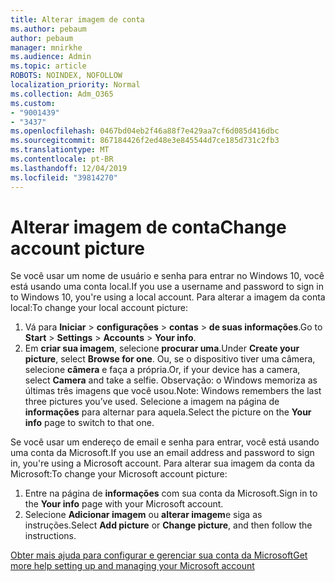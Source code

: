 ```yaml
---
title: Alterar imagem de conta
ms.author: pebaum
author: pebaum
manager: mnirkhe
ms.audience: Admin
ms.topic: article
ROBOTS: NOINDEX, NOFOLLOW
localization_priority: Normal
ms.collection: Adm_O365
ms.custom:
- "9001439"
- "3437"
ms.openlocfilehash: 0467bd04eb2f46a88f7e429aa7cf6d085d416dbc
ms.sourcegitcommit: 867184426f2ed48e3e845544d7ce185d731c2fb3
ms.translationtype: MT
ms.contentlocale: pt-BR
ms.lasthandoff: 12/04/2019
ms.locfileid: "39814270"
---
```

# <a name="change-account-picture"></a><span data-ttu-id="99e4f-102">Alterar imagem de conta</span><span class="sxs-lookup"><span data-stu-id="99e4f-102">Change account picture</span></span>

<span data-ttu-id="99e4f-103">Se você usar um nome de usuário e senha para entrar no Windows 10, você está usando uma conta local.</span><span class="sxs-lookup"><span data-stu-id="99e4f-103">If you use a username and password to sign in to Windows 10, you're using a local account.</span></span> <span data-ttu-id="99e4f-104">Para alterar a imagem da conta local:</span><span class="sxs-lookup"><span data-stu-id="99e4f-104">To change your local account picture:</span></span>

1. <span data-ttu-id="99e4f-105">Vá para **Iniciar** > **configurações** > **contas** > **de suas informações**.</span><span class="sxs-lookup"><span data-stu-id="99e4f-105">Go to **Start** > **Settings** > **Accounts** > **Your info**.</span></span>
2. <span data-ttu-id="99e4f-106">Em **criar sua imagem**, selecione **procurar uma**.</span><span class="sxs-lookup"><span data-stu-id="99e4f-106">Under **Create your picture**, select **Browse for one**.</span></span> <span data-ttu-id="99e4f-107">Ou, se o dispositivo tiver uma câmera, selecione **câmera** e faça a própria.</span><span class="sxs-lookup"><span data-stu-id="99e4f-107">Or, if your device has a camera, select **Camera** and take a selfie.</span></span> 
    <span data-ttu-id="99e4f-108">Observação: o Windows memoriza as últimas três imagens que você usou.</span><span class="sxs-lookup"><span data-stu-id="99e4f-108">Note: Windows remembers the last three pictures you’ve used.</span></span> <span data-ttu-id="99e4f-109">Selecione a imagem na página de **informações** para alternar para aquela.</span><span class="sxs-lookup"><span data-stu-id="99e4f-109">Select the picture on the **Your info** page to switch to that one.</span></span>

<span data-ttu-id="99e4f-110">Se você usar um endereço de email e senha para entrar, você está usando uma conta da Microsoft.</span><span class="sxs-lookup"><span data-stu-id="99e4f-110">If you use an email address and password to sign in, you're using a Microsoft account.</span></span> <span data-ttu-id="99e4f-111">Para alterar sua imagem da conta da Microsoft:</span><span class="sxs-lookup"><span data-stu-id="99e4f-111">To change your Microsoft account picture:</span></span>

1. <span data-ttu-id="99e4f-112">Entre na página de **informações** com sua conta da Microsoft.</span><span class="sxs-lookup"><span data-stu-id="99e4f-112">Sign in to the **Your info** page with your Microsoft account.</span></span>
2. <span data-ttu-id="99e4f-113">Selecione **Adicionar imagem** ou **alterar imagem**e siga as instruções.</span><span class="sxs-lookup"><span data-stu-id="99e4f-113">Select **Add picture** or **Change picture**, and then follow the instructions.</span></span>

[<span data-ttu-id="99e4f-114">Obter mais ajuda para configurar e gerenciar sua conta da Microsoft</span><span class="sxs-lookup"><span data-stu-id="99e4f-114">Get more help setting up and managing your Microsoft account</span></span>](https://support.microsoft.com/products/microsoft-account?category=manage-account)